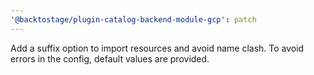 ```yaml
---
'@backtostage/plugin-catalog-backend-module-gcp': patch
---
```


Add a suffix option to import resources and avoid name clash. To avoid errors in the config, default values are provided.
